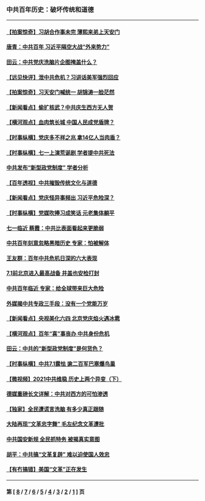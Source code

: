### 中共百年历史：破坏传统和道德
---
#### [【拍案惊奇】习胡合作事未完 薄熙来弟上天安门](../../pages/nf1176114/n13065867.md?07050430) 
#### [唐青：中共百年 习近平隔空大战“外来势力”](../../pages/nf1176114/n13065976.md?07050430) 
#### [田云：中共党庆洗脑片企图掩盖什么？](../../pages/nf1176114/n13064395.md?07050430) 
#### [【远见快评】泄中共危机？习讲话美军强烈回应](../../pages/nf1176114/n13064269.md?07050430) 
#### [【拍案惊奇】习天安门喊统一 胡锦涛一脸茫然](../../pages/nf1176114/n13063233.md?07050430) 
#### [【新闻看点】偷扩核武？中共庆生西方无人贺](../../pages/nf1176114/n13061263.md?07050430) 
#### [【横河观点】血肉筑长城 中国人民成党盾牌？](../../pages/nf1176114/n13061779.md?07050430) 
#### [【时事纵横】党庆多不祥之兆 拿14亿人当肉盾？](../../pages/nf1176114/n13061709.md?07050430) 
#### [【时事纵横】七一上演荒诞剧 学者提中共死法](../../pages/nf1176114/n13058990.md?07050430) 
#### [中共发布“新型政党制度” 学者分析](../../pages/nf1176114/n13056354.md?07050430) 
#### [【百年透视】中共摧毁传统文化与道德](../../pages/nf1176114/n13057253.md?07050430) 
#### [【新闻看点】党庆怪异事频出 习近平危险深？](../../pages/nf1176114/n13056781.md?07050430) 
#### [【时事纵横】党媒吹捧习成笑话 元老集体躺平](../../pages/nf1176114/n13056792.md?07050430) 
#### [七一临近 蔡霞：中共比表面看起来更脆弱](../../pages/nf1176114/n13056418.md?07050430) 
#### [中共百年刻意忽略黑暗历史 专家：怕被解体](../../pages/nf1176114/n13056056.md?07050430) 
#### [王友群：百年中共危机日深的六大表现](../../pages/nf1176114/n13054263.md?07050430) 
#### [7.1前北京进入最高战备 井盖也安检打封](../../pages/nf1176114/n13053641.md?07050430) 
#### [中共百年临近 专家：给全球带来巨大危险](../../pages/nf1176114/n13053663.md?07050430) 
#### [外媒揭中共专政三手段：没有一个党能万岁](../../pages/nf1176114/n13049352.md?07050430) 
#### [【新闻看点】央视美化六四 北京党庆焰火遇冰雹](../../pages/nf1176114/n13048310.md?07050430) 
#### [【横河观点】百年“喜”事丧办 中共身份危机](../../pages/nf1176114/n13049869.md?07050430) 
#### [田云：中共的“新型政党制度”是何货色？](../../pages/nf1176114/n13049010.md?07050430) 
#### [【时事纵横】中共7.1露怯 逾二百军巴塞爆鸟巢](../../pages/nf1176114/n13043076.md?07050430) 
#### [【微视频】2021中共维稳 历史上两个异变（下）](../../pages/nf1176114/n13042288.md?07050430) 
#### [德媒重磅长文详解：中共对西方的可怕渗透](../../pages/nf1176114/n13031701.md?07050430) 
#### [【独家】全民遭谎言洗脑 有多少真正跟随](../../pages/nf1176114/n12997170.md?07050430) 
#### [大陆再现“文革忠字舞” 毛左纪念文革遭批](../../pages/nf1176114/n12947385.md?07050430) 
#### [中共国安新规 全民抓特务 被揭真实意图](../../pages/nf1176114/n12911615.md?07050430) 
#### [胡平：中共搞“文革复辟” 难以迫使国人效忠](../../pages/nf1176114/n12905760.md?07050430) 
#### [【有冇搞错】美国“文革”正在发生](../../pages/nf1176114/n12650309.md?07050430) 

---
#### 第 [ [8](./8.md?07050430) / [7](./7.md?07050430) / [6](./6.md?07050430) / [5](./5.md?07050430) / [4](./4.md?07050430) / [3](./3.md?07050430) / [2](./2.md?07050430) / [1](./1.md?07050430) ] 页
